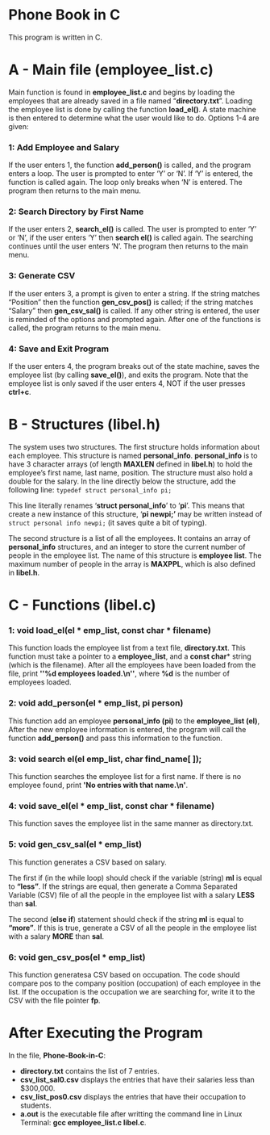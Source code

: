 # Phone Book in C
This program is written in C.

# A - Main file (employee_list.c)
Main function is found in **employee_list.c** and begins by loading the employees that are already
saved in a file named “**directory.txt**”. Loading the employee list is done by calling the function
**load_el()**. A state machine is then entered to determine what the user would like to do. Options
1-4 are given:

### 1: Add Employee and Salary
If the user enters 1, the function **add_person()** is called, and the program enters a loop. The
user is prompted to enter ‘Y’ or ‘N’. If ‘Y’ is entered, the function is called again. The loop only
breaks when ‘N’ is entered. The program then returns to the main menu.

### 2: Search Directory by First Name
If the user enters 2, **search_el()** is called. The user is prompted to enter ‘Y’ or ‘N’, if the user
enters ‘Y’ then **search el()** is called again. The searching continues until the user enters ‘N’. The
program then returns to the main menu.

### 3: Generate CSV
If the user enters 3, a prompt is given to enter a string. If the string matches “Position” then
the function **gen_csv_pos()** is called; if the string matches “Salary” then **gen_csv_sal()** is called.
If any other string is entered, the user is reminded of the options and prompted again. After one
of the functions is called, the program returns to the main menu.

### 4: Save and Exit Program
If the user enters 4, the program breaks out of the state machine, saves the employee list (by
calling **save_el()**), and exits the program. Note that the employee list is only saved if the user
enters 4, NOT if the user presses **ctrl+c**.

# B - Structures (libel.h)
The system uses two structures. The first structure holds information about each employee. This
structure is named **personal_info**. **personal_info** is to have 3 character arrays (of length
**MAXLEN** defined in **libel.h**) to hold the employee’s first name, last name, position. The structure
must also hold a double for the salary. In the line directly below the structure, add the following
line: `typedef struct personal_info pi;`

This line literally renames ‘**struct personal_info**’ to ‘**pi**’. This means that create a new instance
of this structure, ‘**pi newpi;’** may be written instead of `struct personal info newpi;` (it saves
quite a bit of typing).

The second structure is a list of all the employees. It contains an array of **personal_info** structures,
and an integer to store the current number of people in the employee list. The name of this structure
is **employee list**. The maximum number of people in the array is **MAXPPL**, which is also defined in
**libel.h**. 

# C - Functions (libel.c)
### 1: void load_el(el * emp_list, const  char * filename)
This function loads the employee list from a text file, **directory.txt**. This function must take a pointer to a **employee_list**, and a **const char*** string (which is the filename). After all the employees have been loaded from the file, print **''%d employees loaded.\n''**, where **%d** is the number of employees loaded.

### 2: void add_person(el * emp_list, pi person)
This function add an employee **personal_info (pi)** to the **employee_list (el)**,
After the new employee information is entered, the program will call the function **add_person()** and pass this information to the function.

### 3: void search el(el emp_list, char find_name[ ]); 
This function searches the employee list for a first name. If there is no employee found, print **'No entries with that name.\n'**.

### 4: void save_el(el * emp_list, const char * filename)
This function saves the employee list in the same manner as directory.txt.

### 5: void gen_csv_sal(el * emp_list)
This function generates a CSV based on salary.

The first if (in the while loop) should check if the variable (string) **ml** is equal to **“less”**. If the strings are equal, then generate a Comma Separated Variable (CSV) file of all the people in the employee list with a salary **LESS** than **sal**.

The second (**else if**) statement should check if the string **ml** is equal to **“more”**. If this is true, generate a CSV of all the people in the employee list with a salary **MORE** than **sal**.

### 6: void gen_csv_pos(el * emp_list)
This function generatesa CSV based on occupation. The code should compare pos to the company position (occupation) of each employee in the list. If the occupation is the occupation we are searching for, write it to the CSV with the file pointer **fp**.

# After Executing the Program
In the file, **Phone-Book-in-C**:
* **directory.txt** contains the list of 7 entries.
* **csv_list_sal0.csv** displays the entries that have their salaries less than $300,000.
* **csv_list_pos0.csv** displays the entries that have their occupation to students.
* **a.out** is the executable file after writting the command line in Linux Terminal: **gcc employee_list.c libel.c**.

